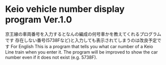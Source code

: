 # Keio vehicle number display program Ver.1.0
京王線の車両番号を入力するとなんの編成の何号車かを教えてくれるプログラムです
存在しない番号(5738Fなど)と入力しても表示されてしまうのは改良予定です
For English 
This is a program that tells you what car number of a Keio Line train when you enter it.
The program will be improved to show the car number even if it does not exist (e.g. 5738F).
